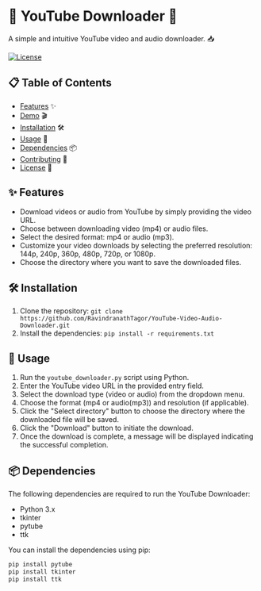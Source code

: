 <!-- Project Title -->
# 🎥 YouTube Downloader 🎵

<!-- Project Description -->
A simple and intuitive YouTube video and audio downloader. 📥

<!-- Badges -->
[![License](https://img.shields.io/badge/License-MIT-blue.svg)](LICENSE)

<!-- Table of Contents -->
## 📋 Table of Contents
- [Features](#features) ✨
- [Demo](#demo) 🎬
- [Installation](#installation) 🛠️
- [Usage](#usage) 🚀
- [Dependencies](#dependencies) 📦
- [Contributing](#contributing) 🤝
- [License](#license) 📜

<!-- Features -->
## ✨ Features
- Download videos or audio from YouTube by simply providing the video URL.
- Choose between downloading video (mp4) or audio files.
- Select the desired format: mp4 or audio (mp3).
- Customize your video downloads by selecting the preferred resolution: 144p, 240p, 360p, 480p, 720p, or 1080p.
- Choose the directory where you want to save the downloaded files.


<!-- Installation -->
## 🛠️ Installation
1. Clone the repository: `git clone https://github.com/RavindranathTagor/YouTube-Video-Audio-Downloader.git`
2. Install the dependencies: `pip install -r requirements.txt`

<!-- Usage -->
## 🚀 Usage
1. Run the `youtube_downloader.py` script using Python.
2. Enter the YouTube video URL in the provided entry field.
3. Select the download type (video or audio) from the dropdown menu.
4. Choose the format (mp4 or audio(mp3)) and resolution (if applicable).
5. Click the "Select directory" button to choose the directory where the downloaded file will be saved.
6. Click the "Download" button to initiate the download.
7. Once the download is complete, a message will be displayed indicating the successful completion.

<!-- Dependencies -->
## 📦 Dependencies
The following dependencies are required to run the YouTube Downloader:
- Python 3.x
- tkinter
- pytube
- ttk

You can install the dependencies using pip:
```bash
pip install pytube
pip install tkinter
pip install ttk

